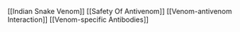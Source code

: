 [[Indian Snake Venom]]
[[Safety Of Antivenom]]
[[Venom-antivenom Interaction]]
[[Venom-specific Antibodies]]
